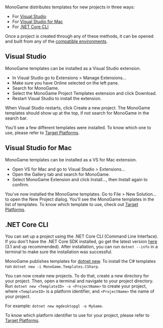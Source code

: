 MonoGame distributes templates for new projects in three ways:

- For [Visual Studio](https://visualstudio.microsoft.com/vs/)
- For [Visual Studio for Mac](https://visualstudio.microsoft.com/vs/mac/)
- For [.NET Core CLI](https://docs.microsoft.com/en-us/dotnet/core/tools/)

Once a project is created through any of these methods, it can be opened and built from any of the [compatible environments](requirements.md).

## Visual Studio

MonoGame templates can be installed as a Visual Studio extension.

- In Visual Studio go to Extensions > Manage Extensions...
- Make sure you have Online selected on the left pane.
- Search for MonoGame.
- Select the MonoGame Project Templates extension and click Download.
- Restart Visual Studio to install the extension.

When Visual Studio restarts, click Create a new project. The MonoGame templates should show up at the top, if not search for MonoGame in the search bar.

You'll see a few different templates were installed. To know which one to use, please refer to [Target Platforms](platforms.md).

## Visual Studio for Mac

MonoGame templates can be installed as a VS for Mac extension.

- Open VS for Mac and go to Visual Studio > Extensions...
- Open the Gallery tab and search for MonoGame.
- Select MonoGame Extension and click Install..., then Install again to confirm.

You've now installed the MonoGame templates. Go to File > New Solution... to open the New Project
dialog. You'll see the MonoGame templates in the list of templates.
To know which template to use, check out [Target Platforms](platforms.md).

## .NET Core CLI

You can set up a project using the .NET Core CLI (Command Line Interface).
If you don't have the .NET Core SDK installed, go get the latest version [here](https://dotnet.microsoft.com/download) (3.1 and up recommended).
After installation, you can run `dotnet --info` in a terminal to make sure the installation was successful.

MonoGame publishes templates for [dotnet new](https://docs.microsoft.com/en-us/dotnet/core/tools/dotnet-new). To install the C# templates run `dotnet new -i MonoGame.Templates.CSharp`.

You can now create new projects. To do that, create a new directory for your project. Then, open a terminal and navigate to your project directory.
Run `dotnet new <TemplateID> -o <ProjectName>` to create your project, where `<TemplateID>` is a platform identifier, and `<ProjectName>` the name of your project.

For example: `dotnet new mgdesktopgl -o MyGame`.

To know which platform identifier to use for your project, please refer to [Target Platforms](platforms.md).
